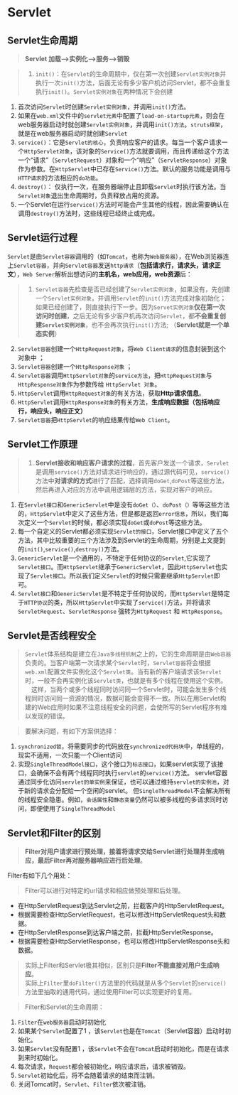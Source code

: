 # Servlet

## Servlet生命周期
>**Servlet 加载—>实例化—>服务—>销毁**


>1. `init()`：在`Servlet`的生命周期中，仅在第一次创建`Servlet实例对象`并执行一次`init()`方法，后面无论有多少客户机访问Servlet，都不会重复执行`init()`。`Servlet实例对象`在两种情况下会创建 
  1. 首次访问`Servlet`时创建`Servlet实例对象`，并调用`init()`方法。 
  2. 如果在`web.xml`文件中的`servlet元素`中配置了`load-on-startup元素`，则会在web服务器启动时就创建`Servlet实例对象`，并调用`init()方法`。`struts框架`，就是在web服务器启动时就创建`Servlet` 
2. `service()`：它是`Servlet的核心`，负责响应客户的请求。每当一个客户请求一个`HttpServlet对象`，该对象的`Service()`方法就要调用，而且传递给这个方法一个“请求”（`ServletRequest`）对象和一个“响应”（`ServletResponse`）对象作为参数。在`HttpServlet`中已存在`Service()`方法。默认的服务功能是调用与`HTTP请求`的方法相应的`do功能`。 
3. `destroy()`： 仅执行一次，在服务器端停止且卸载`Servlet`时执行该方法。当`Servlet对象`退出生命周期时，负责释放占用的资源。
  1. 一个Servlet在运行`service()`方法时可能会产生其他的线程，因此需要确认在调用`destroy()`方法时，这些线程已经终止或完成。

## Servlet运行过程
`Servlet`是由`Servlet容器`调用的（如`Tomcat`，也称为`Web服务器`），在Web浏览器连上`Servlet容器`，并向`Servlet容器`发送`http请求`（**包括请求行，请求头，请求正文**），`Web Server`解析出想访问的**主机名，web应用，web资源**后： 

>1. `Servlet容器`先检查是否已经创建了`Servlet实例对象`，如果没有，先创建一个`Servlet实例对象`，并调用`Servlet`的`init()`方法完成对象初始化；
如果已经创建了，则直接执行下一步。因为`Servet实例对象`**仅在第一次访问时创建**，之后无论有多少客户机再次访问`Servlet`，都**不会重复创建`Servlet实例对象`**，也不会再次执行`init()`方法; （**Servlet就是一个单态实例**）
2. `Servlet容器`创建一个`HttpRequest对象`，将`Web Client请求`的信息封装到这个对象中 ；
3. `Servlet容器`创建一个`HttpResponse对象` ；
4. `Servlet容器`调用`HttpServlet对象`的`service方法`，把`HttpRequest对象`与`HttpResponse对象`作为参数传给 `HttpServlet 对象`。 
5. `HttpServlet`调用`HttpRequest对象`的有关方法，获取**Http请求信息**。 
6. `HttpServlet`调用`HttpResponse对象`的有关方法，**生成响应数据（包括响应行，响应头，响应正文）** 
7. `Servlet容器`把`HttpServlet`的响应结果传给`Web Client`。


## Servlet工作原理

>1. **Servlet接收和响应客户请求的过程**，首先客户发送一个请求，`Servlet`是调用`service()`方法对请求进行响应的，通过源代码可见，`service()`方法中**对请求的方式**进行了匹配，选择调用`doGet`,`doPost`等这些方法，然后再进入对应的方法中调用逻辑层的方法，实现对客户的响应。
  1. 在`Servlet接口`和`GenericServlet`中是没有`doGet（）`、`doPost（）`等等这些方法的，`HttpServlet`中定义了这些方法，但是都是返回`error信息`，所以，我们每次定义一个`Servlet`的时候，都必须实现`doGet`或`doPost`等这些方法。
2. 每一个自定义的Servlet都必须实现`Servlet的接口`，Servlet接口中定义了五个方法，其中比较重要的三个方法涉及到Servlet的生命周期，分别是上文提到的`init()`,`service()`,`destroy()`方法。
  1. `GenericServlet`是一个通用的，不特定于任何协议的`Servlet`,它实现了`Servlet接口`。而`HttpServlet`继承于`GenericServlet`，因此`HttpServlet`也实现了`Servlet接口`。所以我们定义`Servlet`的时候只需要继承`HttpServlet`即可。
3. `Servlet接口`和`GenericServlet`是不特定于任何协议的，而`HttpServlet`是特定于`HTTP协议`的类，所以`HttpServlet`中实现了`service()`方法，并将请求`ServletRequest`、`ServletResponse` 强转为`HttpRequest` 和 `HttpResponse`。

## Servlet是否线程安全

>`Servlet`体系结构是建立在`Java多线程机制`之上的，它的生命周期是由`Web容器`负责的。当客户端第一次请求某个`Servlet`时，`Servlet容器`将会根据`web.xml`配置文件实例化这个`Servlet类`。当有新的客户端请求该`Servlet`时，一般不会再实例化该`Servlet类`，也就是有多个线程在使用这个实例。 
　这样，当两个或多个线程同时访问同一个Servlet时，可能会发生多个线程同时访问同一资源的情况，数据可能会变得不一致。所以在用Servlet构建的Web应用时如果不注意线程安全的问题，会使所写的Servlet程序有难以发现的错误。 

>要解决问题，有如下方案供选择： 
1. `synchronized锁`，将需要同步的代码放在`synchronized代码块`中，单线程的，现实不适用，一次只能一个Client访问
2. 实现`SingleThreadModel接口`，这个接口为`标志接口`，如果servlet实现了该接口，会确保不会有两个线程同时执行`servlet`的`service()`方法。 servlet容器通过同步化访问`servlet的单实例`来保证，也可以通过维持`servlet的实例池`，对于新的请求会分配给一个空闲的servlet。 
但`SingleThreadModel`不会解决所有的线程安全隐患。例如，`会话属性`和`静态变量`仍然可以被多线程的多请求同时访问，即便使用了`SingleThreadModel`

## Servlet和Filter的区别

>**Filter对用户请求进行预处理，接着将请求交给Servlet进行处理并生成响应，最后Filter再对服务器响应进行后处理**。

Filter有如下几个用处：
>Filter可以进行对特定的url请求和相应做预处理和后处理。
  * 在HttpServletRequest到达Servlet之前，拦截客户的HttpServletRequest。
  * 根据需要检查HttpServletRequest，也可以修改HttpServletRequest头和数据。
  * 在HttpServletResponse到达客户端之前，拦截HttpServletResponse。
  * 根据需要检查HttpServletResponse，也可以修改HttpServletResponse头和数据。

>实际上Filter和Servlet极其相似，区别只是**Filter不能直接对用户生成响应**。	
实际上`Filter`里`doFilter()`方法里的代码就是从多个`Servlet`的`service()`方法里抽取的通用代码，通过使用Filter可以实现更好的复用。

>Filter和Servlet的生命周期：
1. `Filter`在`web服务器`启动时初始化
2. 如果某个`Servlet`配置了1 ，该`Servlet`也是在`Tomcat`（Servlet容器）启动时初始化。
3. 如果`Servlet`没有配置1 ，该`Servlet`不会在`Tomcat`启动时初始化，而是在请求到来时初始化。
4. 每次请求，`Request`都会被初始化，响应请求后，请求被销毁。
5. `Servlet`初始化后，将不会随着请求的结束而注销。
6. 关闭Tomcat时，`Servlet`、`Filter`依次被注销。